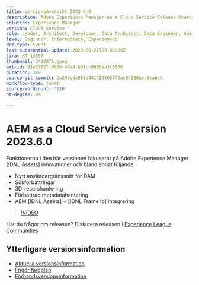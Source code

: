 ```yaml
---
title: Versionsöversikt 2023-6-0
description: Adobe Experience Manager as a Cloud Service Release Overview Video 2023.6.0Funktionerna i den här versionen fokuserar på Experience Manager Assets innovationer och inkluderar följande - Nytt användargränssnitt för DAM-sökning Förbättrad 3D-resurshantering Metadatahanteringsförbättringar AEM [!DNL Assets] + [!DNL Frame io]  Integrering
solution: Experience Manager
version: Cloud Service
role: Leader, Architect, Developer, Data Architect, Data Engineer, Admin, User
level: Beginner, Intermediate, Experienced
doc-type: Event
last-substantial-update: 2023-06-27T00:00:00Z
jira: KT-13557
thumbnail: 3420971.jpeg
exl-id: 91e2772f-9626-46a4-bb1c-0680ea3f1850
duration: 349
source-git-commit: 9a297cda953d4414131657f9ac84580aea0eabeb
workflow-type: tm+mt
source-wordcount: '110'
ht-degree: 0%

---
```


# AEM as a Cloud Service version 2023.6.0


Funktionerna i den här versionen fokuserar på Adobe Experience Manager [!DNL Assets] innovationer och bland annat följande:

* Nytt användargränssnitt för DAM
* Sökförbättringar
* 3D-resurshantering
* Förbättrad metadatahantering
* AEM [!DNL Assets] + [!DNL Frame io] Integrering

>[!VIDEO](https://video.tv.adobe.com/v/3420971/?learn=on)


Har du frågor om releasen?  Diskutera releasen i [Experience League Communities](https://adobe.ly/444zA4U)

## Ytterligare versionsinformation

* [Aktuella versionsinformation](https://experienceleague.adobe.com/docs/experience-manager-cloud-service/content/release-notes/home.html)
* [Frigör färdplan](https://experienceleague.adobe.com/docs/experience-manager-release-information/aem-release-updates/update-releases-roadmap.html)
* [Förhandsversionsinformation](https://experienceleague.adobe.com/docs/experience-manager-cloud-service/content/release-notes/prerelease.html)

